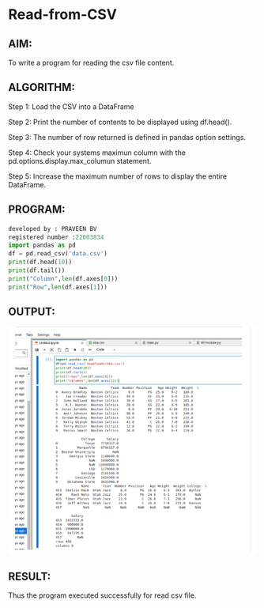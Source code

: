 # Read-from-CSV

## AIM:
To write a program for reading the csv file content.

## ALGORITHM:
Step 1: Load the CSV into a DataFrame

Step 2: Print the number of contents to be displayed using df.head().

Step 3: The number of row returned is defined in pandas option settings.

Step 4: Check your systems maximun column with the pd.options.display.max_columun statement.

Step 5: Increase the maximum number of rows to display the entire DataFrame.

## PROGRAM:
```python
developed by : PRAVEEN BV
registered number :22003834
import pandas as pd
df = pd.read_csv('data.csv')
print(df.head(10))
print(df.tail())
print("Column",len(df.axes[0]))
print("Row",len(df.axes[1]))
```

## OUTPUT:
![output](1.png)

## RESULT:
Thus the program executed successfully for read csv file.

